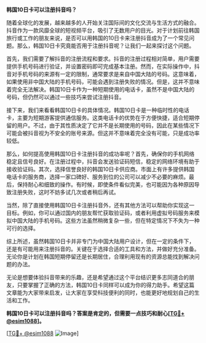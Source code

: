 **韩国10日卡可以注册抖音吗？**

随着全球化的发展，越来越多的人开始关注国际间的文化交流与生活方式的融合。抖音作为一款风靡全球的短视频平台，吸引了无数用户的目光。对于计划前往韩国旅行或工作的朋友来说，是否可以用韩国的10日卡来注册抖音成为了一个常见问题。那么，韩国10日卡究竟能否用于注册抖音呢？让我们一起来探讨这个问题。

首先，我们需要了解抖音的注册流程和要求。抖音的注册过程相对简单，用户需要提供手机号码进行验证，并设置密码即可完成基本注册。然而，在实际操作中，抖音对手机号码的来源有一定的限制，通常要求是来自中国大陆的号码。这意味着，如果使用非中国大陆的手机号码，可能会遇到注册失败的情况。但是，这并不意味着完全无法解决。韩国10日卡作为一种短期使用的电话卡，虽然不是中国大陆的号码，但仍然可以通过一些技巧来尝试注册抖音。

接下来，我们来看看韩国10日卡的具体情况。韩国10日卡是一种临时性的电话卡，主要为短期游客提供通信服务。这类电话卡的优势在于方便快捷，适合短期停留的用户。不过，由于其性质决定了它并不是长期使用的号码，因此在某些情况下可能会被抖音视为不安全的账号来源。但这并不意味着完全没有可能，只是成功率较低。

那么，如何提高使用韩国10日卡注册抖音的成功率呢？首先，确保你的手机网络稳定且信号良好。在注册过程中，抖音会发送验证码短信，稳定的网络环境有助于接收验证码。其次，选择信誉良好的韩国10日卡供应商。市面上有许多提供韩国电话卡的服务商，选择一家口碑好、服务到位的公司可以减少不必要的麻烦。最后，保持耐心和细致的操作。有时候，即使条件看似完美，也可能因为各种原因导致注册失败，这时不妨多试几次或者稍后再试。

当然，除了直接使用韩国10日卡注册抖音外，还有其他方法可以帮助你实现这一目标。例如，你可以通过国内的朋友帮忙获取验证码，或者利用虚拟号码服务来模拟中国大陆的手机号码。这些方法虽然稍微复杂一些，但在特定情况下不失为一种可行的选择。

综上所述，虽然韩国10日卡并非专门为中国大陆用户设计，但在一定的条件下，还是有可能用来注册抖音的。关键在于选择合适的工具和方法，并做好充分准备。无论你是计划在韩国短期停留还是长期居住，合理利用现有的资源总能找到解决问题的办法。

无论是想要体验抖音带来的乐趣，还是希望通过这个平台结识更多志同道合的朋友，只要掌握了正确的方法，韩国10日卡同样可以成为你的得力助手。希望这篇文章能为大家带来启发，让大家在享受科技便利的同时，也能更好地规划自己的生活和工作。

**韩国10日卡可以注册抖音吗？答案是肯定的，但需要一点技巧和耐心[[TG💪+ @esim1088](https://t.me/s/esim1088)]。**

[[TG💪+ @esim1088](https://t.me/s/esim1088) ![Image](https://i.postimg.cc/4NQfJmqS/Snipaste-2025-05-13-00-14-12.png)]